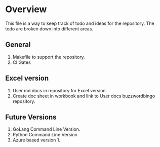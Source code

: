 # Overview

This file is a way to keep track of todo and ideas for the repository.
The todo are broken down into different areas.

## General

1. Makefile to support the repository.
2. CI Gates

## Excel version

1. User md docs in repository for Excel version.
1. Create doc sheet in workbook and link to User docs buzzwordbingo
   repository.

## Future Versions

1. GoLang Command Line Version.
1. Python Command Line Version
1. Azure based version
   1.  
